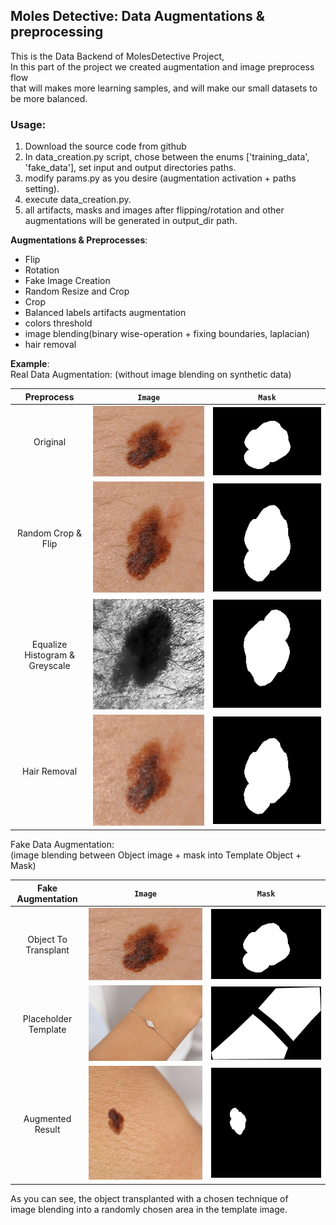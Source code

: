 ## Moles Detective: Data Augmentations & preprocessing
This is the Data Backend of MolesDetective Project,  
In this part of the project we created augmentation and image preprocess flow  
that will makes more learning samples, and will make our small datasets to be more balanced.  

### **Usage**:
1. Download the source code from github
2. In data_creation.py script, chose between the enums ['training_data', 'fake_data'],
   set input and output directories paths.
3. modify params.py as you desire (augmentation activation + paths setting).
4. execute data_creation.py.
5. all artifacts, masks and images after flipping/rotation and other augmentations
   will be generated in output_dir path.

**Augmentations & Preprocesses**:
- Flip
- Rotation
- Fake Image Creation
- Random Resize and Crop
- Crop
- Balanced labels artifacts augmentation
- colors threshold
- image blending(binary wise-operation + fixing boundaries, laplacian)
- hair removal

**Example**:  
Real Data Augmentation: (without image blending on synthetic data)

| Preprocess | `Image` |  `Mask` |
| :---: | :---: | :---: |
| Original | ![](Data/Input/go_63.jpg)| ![](Data/Input/go_63.png) |
| Random Crop & Flip |  ![](Output/RandomCropFlipped/go_63_no_dup__v_h_vhcor_0_199.jpg) | ![](Output/RandomCropFlipped/go_63_no_dup__v_h_vhcor_0_199.png) |
|  Equalize Histogram & Greyscale |  ![](Output/Guassian_grey/go_63_no_dup__v_hcor_0_199.jpg) | ![](Output/Guassian_grey/go_63_no_dup__v_hcor_0_199.png) |
|  Hair Removal | ![](Output/without_hair/go_63_no_dup__v_h_vhcor_0_199.jpg) | ![](Output/without_hair/go_63_no_dup__v_h_vhcor_0_199.png) |

Fake Data Augmentation:  
(image blending between Object image + mask into Template Object + Mask)

| Fake Augmentation | `Image` |  `Mask` |
| :---: | :---: | :---: |
| Object To Transplant | ![](Data/Input/go_63.jpg)| ![](Data/Input/go_63.png) |
| Placeholder Template | ![](Data/fake/fgo_num26.jpg)| ![](Data/fake/fgo_num26.png) |
| Augmented Result| ![](Output/fake/fk_1_go_63_go_63_go_63_go_63_go_63_go_63___vcor_282_631.jpg)| ![](Output/fake/fk_1_go_63_go_63_go_63_go_63_go_63_go_63___vcor_282_631.png) |

As you can see, the object transplanted with a chosen technique of  
image blending into a randomly chosen area in the template image.

